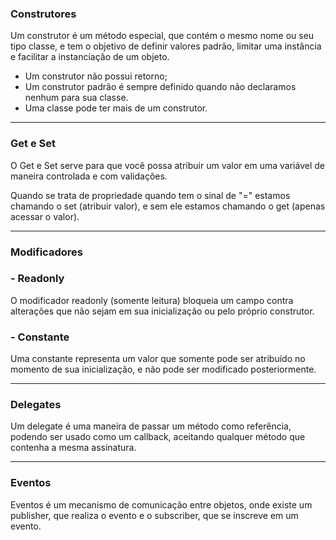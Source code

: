 ### Construtores

Um construtor é um método especial, que contém o mesmo nome ou seu tipo classe, e tem o objetivo de definir valores padrão, limitar uma instância e facilitar a instanciação de um objeto.

- Um construtor não possui retorno;
- Um construtor padrão é sempre definido quando não declaramos nenhum para sua classe.
- Uma classe pode ter mais de um construtor.

________________________

### Get e Set

O Get e Set serve para que você possa atribuir um valor em uma variável de maneira controlada e com validações.

Quando se trata de propriedade quando tem o sinal de "=" estamos chamando o set (atribuir valor), e sem ele estamos chamando o get (apenas acessar o valor).

________________________

### Modificadores

### - Readonly

O modificador readonly (somente leitura) bloqueia um campo contra alterações que não sejam em sua inicialização ou pelo próprio construtor.

### - Constante

Uma constante representa um valor que somente pode ser atribuído no momento de sua inicialização, e não pode ser modificado posteriormente.

________________________

### Delegates

Um delegate é uma maneira de passar um método como referência, podendo ser usado como um callback, aceitando qualquer método que contenha a mesma assinatura.

________________________

### Eventos

Eventos é um mecanismo de comunicação entre objetos, onde existe um publisher, que realiza o evento e o subscriber, que se inscreve em um evento.

